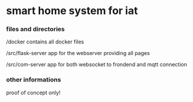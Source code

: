 # smart home system for iat

### files and directories

/docker contains all docker files

/src/flask-server app for the webserver providing all pages

/src/com-server app for both websocket to frondend and mqtt connection

### other informations
proof of concept only!
